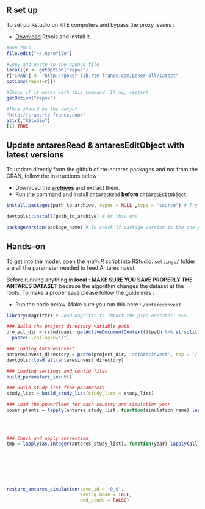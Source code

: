 
## R set up

To set up Rstudio on RTE computers and bypass the proxy issues :

* [Download](https://cran.r-project.org/bin/windows/Rtools/) Rtools and install it.

```R
#Run this
file.edit("~/.Rprofile") 

#Copy and paste to the opened file
local({r <- getOption("repos")
r["CRAN"] <- "http://poker-lib.rte-france.com/poker-all/latest"
options(repos=r)})

#Check if it works with this command. If no, restart
getOption("repos")

#This should be the output  
"http://cran.rte-france.com/" 
attr(,"RStudio")
[1] TRUE
```

## Update antaresRead & antaresEditObject with latest versions

To update directly from the github of rte-antares packages and not from the CRAN, follow the instructions below :

* Download the [**archives**](https://github.com/rte-antares-rpackage/) and extract them.
* Run the command and install `antaresRead` **before** `antaresEditObject`:

```R
install.packages(path_to_archive, repos = NULL ,type = "source") # Try this 

devtools::install(path_to_archive) # Or this one

packageVersion(package_name) # To check if package Version is the one you want (the github one)

```

## Hands-on

To get into the model, open the *main.R* script into RStudio. `settings/` folder are all the parameter needed to feed AntaresInvest.

Before running anything in **local** : **MAKE SURE YOU SAVE PROPERLY THE ANTARES DATASET** because the algorithm changes the dataset at the roots. To make a proper save please follow the guidelines :

* Run the code below. Make sure you run this here : `/antaresinvest`

```R
library(magrittr) # Load magrittr to import the pipe operator: %>% 

### Build the project directory variable path
project_dir = rstudioapi::getActiveDocumentContext()$path %>% strsplit(., split = "/", fixed = T)  %>% .[[1]] %>% .[-c(length(.),length(.)-1)] %>%
  paste(.,collapse="/")

### Loading AntaresInvest
antaresinvest_directory = paste(project_dir, 'antaresinvest', sep = '/')
devtools::load_all(antaresinvest_directory)

### Loading settings and config files
build_parameters_input()

### Build study list from parameters
study_list = build_study_list(study_list = study_list)

### Load the powerfleet for each country and simulation year
power_plants = lapply(antares_study_list, function(simulation_name) lapply(areas,function(area) make_powerplants_from_antares(study_id = study_list[[simulation_name]]$variant_id,
                                                                                                                                  zone = area, 
                                                                                                                                  year_simulated = simulation_name))) %>% rename_dataset(., years_to_simulate = antares_study_list,areas = all_areas)
  

### Check and apply correction 
tmp = lapply(as.integer(antares_study_list), function(year) lapply(all_areas, function(area) check_antares_dataset(study_id = year,
                                                                                                                   power_plants = power_plants[[as.character(year)]][[area]],
                                                                                                                   power_plants_actual = power_plants[[antares_study_list[1]]][[area]],
                                                                                                                   area = area,
                                                                                                                   lowering = TRUE,
                                                                                                                   filling_info_cluster = TRUE,
                                                                                                                   editing_outputs = TRUE)))

restore_antares_simulation(save_id = '0_0',
                           saving_mode = TRUE,
                           end_etude = FALSE)
```
